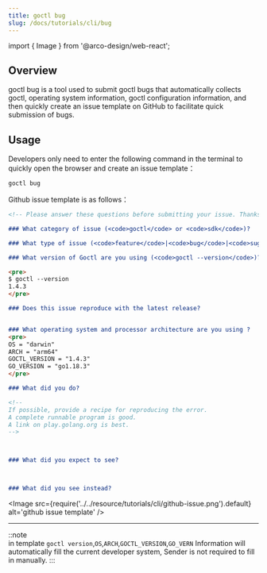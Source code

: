 ```yaml
---
title: goctl bug
slug: /docs/tutorials/cli/bug
---
```


import { Image } from '@arco-design/web-react';

## Overview

goctl bug is a tool used to submit goctl bugs that automatically collects goctl, operating system information, goctl configuration information, and then quickly create an issue template on GitHub to facilitate quick submission of bugs.

## Usage

Developers only need to enter the following command in the terminal to quickly open the browser and create an issue template：

```bash
goctl bug
```

Github issue template is as follows：

```markdown
<!-- Please answer these questions before submitting your issue. Thanks! -->

### What category of issue (<code>goctl</code> or <code>sdk</code>)?

### What type of issue (<code>feature</code>|<code>bug</code>|<code>suggestion</code>)?

### What version of Goctl are you using (<code>goctl --version</code>)?

<pre>
$ goctl --version
1.4.3
</pre>

### Does this issue reproduce with the latest release?


### What operating system and processor architecture are you using ?
<pre>
OS = "darwin"
ARCH = "arm64"
GOCTL_VERSION = "1.4.3"
GO_VERSION = "go1.18.3"
</pre>

### What did you do?

<!--
If possible, provide a recipe for reproducing the error.
A complete runnable program is good.
A link on play.golang.org is best.
-->



### What did you expect to see?



### What did you see instead?


```

<Image src={require('../../resource/tutorials/cli/github-issue.png').default} alt='github issue template' />

----

::note  
in template `goctl version`,`OS`,`ARCH`,`GOCTL_VERSION`,`GO_VERN` Information will automatically fill the current developer system, Sender is not required to fill in manually.
:::
